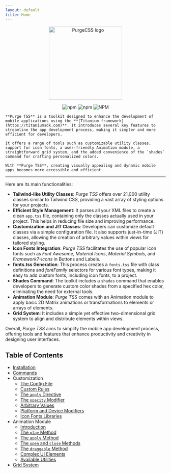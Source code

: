 ```yaml
---
layout: default
title: Home
---
```


<p align="center">
  <img src="https://codigomovil.mx/images/logotipo-purgetss-gris.svg" height="230" width="230" alt="PurgeCSS logo"/>
</p>

<div align="center">

![npm](https://img.shields.io/npm/dm/purgetss)
![npm](https://img.shields.io/npm/v/purgetss)
![NPM](https://img.shields.io/npm/l/purgetss)

</div>

```info
**Purge TSS** is a toolkit designed to enhance the development of mobile applications using the **[Titanium framework](https://titaniumsdk.com)**. It introduces several key features to streamline the app development process, making it simpler and more efficient for developers.

It offers a range of tools such as customizable utility classes, support for icon fonts, a user-friendly Animation module, a straightforward grid system, and the added convenience of the `shades` command for crafting personalized colors.

With **Purge TSS**, creating visually appealing and dynamic mobile apps becomes more accessible and efficient.
```

---

Here are its main functionalities:

- **Tailwind-like Utility Classes**: *Purge TSS* offers over 21,000 utility classes similar to Tailwind CSS, providing a vast array of styling options for your projects.
- **Efficient Style Management**: It parses all your XML files to create a clean `app.tss` file, containing only the classes actually used in your project. This helps in reducing file size and improving performance.
- **Customization and JIT Classes**: Developers can customize default classes via a simple configuration file. It also supports just-in-time (JIT) classes, allowing the creation of arbitrary values within views for tailored styling.
- **Icon Fonts Integration**: *Purge TSS* facilitates the use of popular icon fonts such as *Font Awesome*, *Material Icons*, *Material Symbols*, and *Framework7-Icons* in Buttons and Labels.
- **fonts.tss Generation**: This process creates a `fonts.tss` file with class definitions and *fontFamily* selectors for various font types, making it easy to add custom fonts, including icon fonts, to a project.
- **Shades Command**: The toolkit includes a `shades` command that enables developers to generate custom color shades from a specified hex color, eliminating the need for external tools.
- **Animation Module**: *Purge TSS* comes with an Animation module to apply basic 2D Matrix animations or transformations to elements or arrays of elements.
- **Grid System**: It includes a simple yet effective two-dimensional grid system to align and distribute elements within views.

Overall, *Purge TSS* aims to simplify the mobile app development process, offering tools and features that enhance productivity and creativity in designing user interfaces.

## Table of Contents

- [Installation](./installation.md)
- [Commands](./commands.md)
- Customization
  - [The Config File](./customization/1-configuring-guide.md)
  - [Custom Rules](./customization/2-custom-rules.md)
  - [The `apply` Directive](./customization/3-the-apply-directive.md)
  - [The `opacity` Modifier](./customization/4-opacity.md)
  - [Arbitrary Values](./customization/5-arbitrary-values.md)
  - [Platform and Device Modifiers](./customization/6-platform-and-device-modifiers.md)
  - [Icon Fonts Libraries](./customization/7-icon-fonts-libraries.md)
- Animation Module
  - [Introduction](./animation-module/1-introduction.md)
  - [The `play` Method](./animation-module/2-the-play-method.md)
  - [The `apply` Method](./animation-module/3-the-apply-method.md)
  - [The `open` and `close` Methods](./animation-module/4-the-open-and-close-methods.md)
  - [The `draggable` Method](./animation-module/5-the-draggable-method.md)
  - [Complex UI Elements](./animation-module/6-complex-ui-elements.md)
  - [Available Utilities](./animation-module/7-available-utilities.md)
- [Grid System](./grid-system.md)
